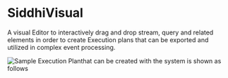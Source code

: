 # SiddhiVisual

A visual Editor to interactively drag and drop stream, query  and related elements in order to create Execution plans
that can be exported and utilized in complex event processing.

![Sample Execution Plan](/relative/path/to/img.jpg?raw=true "Optional Title")that can be created with the system is shown as follows

